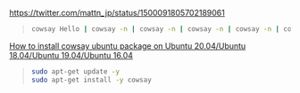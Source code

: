https://twitter.com/mattn_jp/status/1500091805702189061

> ```bash
> cowsay Hello | cowsay -n | cowsay -n | cowsay -n | cowsay -n | cowsay -n | cowsay -n | cowsay -n | cowsay -n | cowsay -n | cowsay -n | cowsay -n | cowsay -n
> ```

[How to install cowsay ubuntu package on Ubuntu 20.04/Ubuntu 18.04/Ubuntu 19.04/Ubuntu 16.04](https://zoomadmin.com/HowToInstall/UbuntuPackage/cowsay)

> ```bash
> sudo apt-get update -y
> sudo apt-get install -y cowsay
> ```
